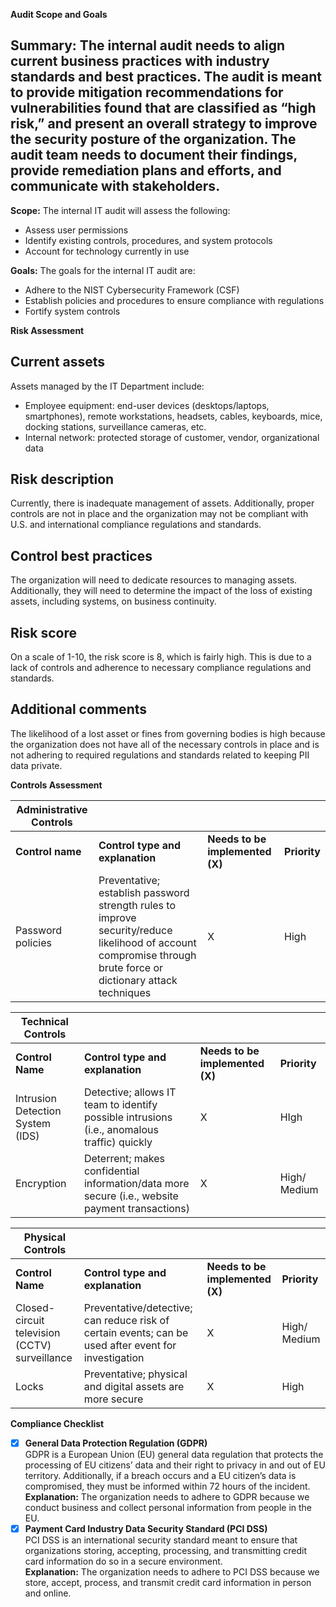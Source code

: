 **Audit Scope and Goals**

## **Summary:** The internal audit needs to align current business practices with industry standards and best practices. The audit is meant to provide mitigation recommendations for vulnerabilities found that are classified as “high risk,” and present an overall strategy to improve the security posture of the organization. The audit team needs to document their findings, provide remediation plans and efforts, and communicate with stakeholders.

**Scope:** The internal IT audit will assess the following:

* Assess user permissions  
* Identify existing controls, procedures, and system protocols  
* Account for technology currently in use

**Goals:** The goals for the internal IT audit are:

* Adhere to the NIST Cybersecurity Framework (CSF)  
* Establish policies and procedures to ensure compliance with regulations  
* Fortify system controls

**Risk Assessment**

## Current assets

Assets managed by the IT Department include: 

* Employee equipment: end-user devices (desktops/laptops, smartphones), remote workstations, headsets, cables, keyboards, mice, docking stations, surveillance cameras, etc.  
* Internal network: protected storage of customer, vendor, organizational data

## Risk description

Currently, there is inadequate management of assets. Additionally, proper controls are not in place and the organization may not be compliant with U.S. and international compliance regulations and standards. 

## Control best practices

The organization will need to dedicate resources to managing assets. Additionally, they will need to determine the impact of the loss of existing assets, including systems, on business continuity.

## Risk score

On a scale of 1-10, the risk score is 8, which is fairly high. This is due to a lack of controls and adherence to necessary compliance regulations and standards.

## Additional comments

The likelihood of a lost asset or fines from governing bodies is high because the organization does not have all of the necessary controls in place and is not adhering to required regulations and standards related to keeping PII data private.

**Controls Assessment**

| Administrative Controls |  |  |  |
| ----- | :---- | :---- | :---- |
| **Control name** | **Control type and explanation** | **Needs to be implemented (X)** | **Priority**  |
| Password policies | Preventative; establish password strength rules to improve security/reduce likelihood of account compromise through brute force or dictionary attack techniques | X | High |

| Technical Controls |  |  |  |
| ----- | :---- | :---- | :---- |
| **Control Name** | **Control type and explanation** | **Needs to be implemented (X)** | **Priority**  |
| Intrusion Detection System (IDS) | Detective; allows IT team to identify possible intrusions (i.e., anomalous traffic) quickly | X | HIgh |
| Encryption  | Deterrent; makes confidential information/data more secure (i.e., website payment transactions) | X | High/ Medium |

| Physical Controls |  |  |  |
| ----- | :---- | :---- | :---- |
| **Control Name** | **Control type and explanation** | **Needs to be implemented (X)** | **Priority**  |
| Closed-circuit television (CCTV) surveillance | Preventative/detective; can reduce risk of certain events; can be used after event for investigation | X | High/ Medium |
| Locks | Preventative; physical and digital assets are more secure | X | High |

**Compliance Checklist**

- [x] **General Data Protection Regulation (GDPR)**  
      GDPR is a European Union (EU) general data regulation that protects the processing of EU citizens’ data and their right to privacy in and out of EU territory. Additionally, if a breach occurs and a EU citizen’s data is compromised, they must be informed within 72 hours of the incident.  
      **Explanation:** The organization needs to adhere to GDPR because we conduct business and collect personal information from people in the EU.  
- [x] **Payment Card Industry Data Security Standard (PCI DSS)**  
      PCI DSS is an international security standard meant to ensure that organizations storing, accepting, processing, and transmitting credit card information do so in a secure environment.   
      **Explanation:** The organization needs to adhere to PCI DSS because we store, accept, process, and transmit credit card information in person and online.